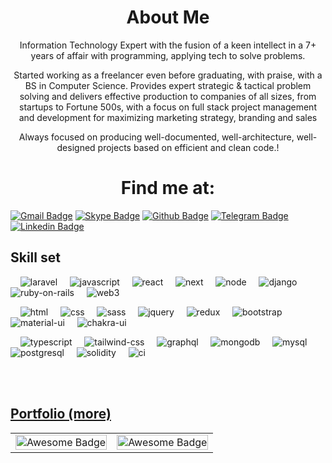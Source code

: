 <h1 align="center">About Me </h1>
<p align="center">
Information Technology Expert with the fusion of a keen intellect in a 7+ years of affair with programming, applying tech to solve problems.
<p>
<p align="center">Started working as a freelancer even before graduating, with praise, with a BS in Computer Science. Provides expert strategic & tactical problem solving and delivers effective production to companies of all sizes, from startups to Fortune 500s, with a focus on full stack project management and development for maximizing marketing strategy, branding and sales</p>

<p align="center">Always focused on producing well-documented, well-architecture, well-designed projects based on efficient and clean code.!</p>

<h1 align="center"> Find me at: </h1>

[![Gmail Badge](https://img.shields.io/badge/-Gmail-d14836?style=flat-square&logo=Gmail&logoColor=white&link=mailto:roylouis1010@gmail.com)](mailto:roylouis1010@gmail.com)
[![Skype Badge](https://img.shields.io/badge/-Skype-1370a8?style=flat-square&logo=Skype&logoColor=white&link=mailto:devlouis1010@outlook.com)](mailto:devlouis1010@outlook.com)
[![Github Badge](http://img.shields.io/badge/-Github-black?style=flat-square&logo=github&link=https://github.com/devlouis98/)](https://github.com/devlouis98/)
[![Telegram Badge](https://img.shields.io/badge/-Telegram-1DA1F2?style=flat-square&logo=Telegram&logoColor=white&link=https://www.linkedin.com/in/louis-roy-882a41256/)](https://www.linkedin.com/in/louis-roy-882a41256)
[![Linkedin Badge](https://img.shields.io/badge/-LinkedIn-blue?style=flat-square&logo=Linkedin&logoColor=white&link=https://www.linkedin.com/in/louis-roy-882a41256/)](https://www.linkedin.com/in/louis-roy-882a41256)

<h2 font-weight="bold">Skill set</h2>

<div >

&nbsp; &nbsp; ![laravel](https://img.shields.io/badge/Laravel-ff1100?logo=laravel&logoColor=white)
&nbsp; &nbsp; ![javascript](https://img.shields.io/badge/JavaScript-323330?logo=javascript&logoColor=F7DF1E)
&nbsp; &nbsp; ![react](https://img.shields.io/badge/React-20232A?&logo=react&logoColor=61DAFB)
&nbsp; &nbsp; ![next](https://img.shields.io/badge/Next-000000?&logo=nextdotjs&logoColor=FFFFFF)
&nbsp; &nbsp; ![node](https://img.shields.io/badge/Node.js-00aa00?logo=node.js&logoColor=white)
&nbsp; &nbsp; ![django](https://img.shields.io/badge/Django-00aaff?logo=django)
&nbsp; &nbsp; ![ruby-on-rails](https://img.shields.io/badge/Ruby_on_Rails-fe1100?logo=RubyOnRails&logoColor=white)
&nbsp; &nbsp; ![web3](https://img.shields.io/badge/Web_3-F16822?logo=web3.js&logoColor=white)

&nbsp; &nbsp; ![html](https://img.shields.io/badge/HTML5-E34F26?&logo=html5&logoColor=white)
&nbsp; &nbsp; ![css](https://img.shields.io/badge/CSS3-1572B6?&logo=css3&logoColor=white)
&nbsp; &nbsp; ![sass](https://img.shields.io/badge/SASS-CC6699?&logo=sass&logoColor=white)
&nbsp; &nbsp; ![jquery](https://img.shields.io/badge/jQuery-0769AD?logo=jquery&logoColor=white)
&nbsp; &nbsp; ![redux](https://img.shields.io/badge/Redux-593D88?&logo=redux&logoColor=white)
&nbsp; &nbsp; ![bootstrap](https://img.shields.io/badge/Bootstrap-563D7C?logo=bootstrap&logoColor=white)
&nbsp; &nbsp; ![material-ui](https://img.shields.io/badge/Material_UI-0081CB?logo=mui&logoColor=white)
&nbsp; &nbsp; ![chakra-ui](https://img.shields.io/badge/Chakra_UI-319795?logo=chakra-ui&logoColor=white)

&nbsp; &nbsp; ![typescript](https://img.shields.io/badge/TypeScript-3178C6?logo=typescript&logoColor=white)
&nbsp; &nbsp; ![tailwind-css](https://img.shields.io/badge/tailwind_css-06B6D4?logo=tailwind-css&logoColor=white)
&nbsp; &nbsp; ![graphql](https://img.shields.io/badge/GraphQL-E434AA?logo=graphql&logoColor=white)
&nbsp; &nbsp; ![mongodb](https://img.shields.io/badge/Monngodb-005500?logo=mongodb&logoColor=white)
&nbsp; &nbsp; ![mysql](https://img.shields.io/badge/MySQL-1370a8?logo=mysql&logoColor=white)
&nbsp; &nbsp; ![postgresql](https://img.shields.io/badge/Postgresql-00576a?logo=postgresql&logoColor=white)
&nbsp; &nbsp; ![solidity](https://img.shields.io/badge/Solidity-363636?logo=solidity&logoColor=white)
&nbsp; &nbsp; ![ci](https://img.shields.io/badge/Codeigniter-ff5500?logo=codeigniter&logoColor=white)

</div>

<br/>
<br/>

<h2 font-weight="bold">
  <a href="https://devrouis.github.io/">Portfolio (more)</a>
</h2>

<table>
  <tr>
    <td>
      <img src="./image/blockchain.gif"  alt="Awesome Badge" width="100%"/>
    </td>
    <td>
      <img src="./image/project_dashboard.gif"  alt="Awesome Badge" width="100%"/>
    </td>
  </tr>
</table>
